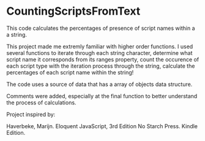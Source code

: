 # CountingScriptsFromText
This code calculates the percentages of presence of script names within a a string.

This project made me extremly familiar with higher order functions. I used several functions to iterate through each string character, determine what script name it corresponds from its ranges property, count the occurence of each script type with the iteration process through the string, calculate the percentages of each script name within the string!

The code uses a source of data that has a array of objects data structure. 

Comments were added, especially at the final function to better understand the process of calculations.

Project inspired by:


Haverbeke, Marijn. Eloquent JavaScript, 3rd Edition  No Starch Press. Kindle Edition. 
